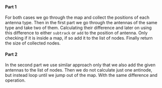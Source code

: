 #### Part 1

For both cases we go through the map and collect the positions of each antenna type. Then in the first part we go through the antennas of the same type and take two of them. Calculating their difference and later on using this difference to either `subtrack` or `add` to the position of antenna. Only checking if it is inside a map, if so add it to the list of nodes. Finally return the size of collected nodes.

#### Part 2

In the second part we use similar approach only that we also add the given antennas to the list of nodes. Then we do not calculate just one antinode, but instead loop until we jump out of the map. With the same difference and operation.
